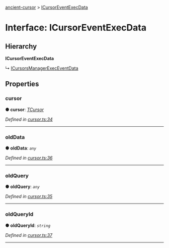 [ancient-cursor](../README.md) > [ICursorEventExecData](../interfaces/icursoreventexecdata.md)



# Interface: ICursorEventExecData

## Hierarchy

**ICursorEventExecData**

↳  [ICursorsManagerExecEventData](icursorsmanagerexeceventdata.md)









## Properties
<a id="cursor"></a>

###  cursor

**●  cursor**:  *[TCursor](../#tcursor)* 

*Defined in [cursor.ts:34](https://github.com/AncientSouls/Cursor/blob/72c569d/src/lib/cursor.ts#L34)*





___

<a id="olddata"></a>

###  oldData

**●  oldData**:  *`any`* 

*Defined in [cursor.ts:36](https://github.com/AncientSouls/Cursor/blob/72c569d/src/lib/cursor.ts#L36)*





___

<a id="oldquery"></a>

###  oldQuery

**●  oldQuery**:  *`any`* 

*Defined in [cursor.ts:35](https://github.com/AncientSouls/Cursor/blob/72c569d/src/lib/cursor.ts#L35)*





___

<a id="oldqueryid"></a>

###  oldQueryId

**●  oldQueryId**:  *`string`* 

*Defined in [cursor.ts:37](https://github.com/AncientSouls/Cursor/blob/72c569d/src/lib/cursor.ts#L37)*





___


